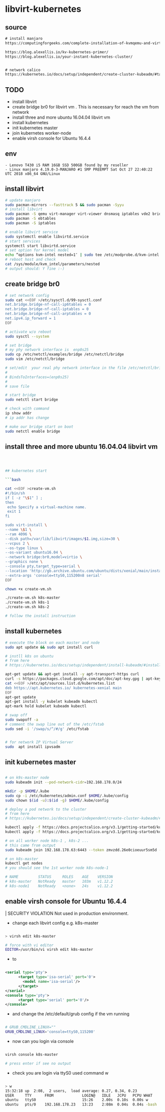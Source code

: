 # libvirt-kubernetes

## source

```txt
# install manjaro
https://computingforgeeks.com/complete-installation-of-kvmqemu-and-virt-manager-on-arch-linux-and-manjaro/

https://blog.alexellis.io/kv-kubernetes-primer/
https://blog.alexellis.io/your-instant-kubernetes-cluster/


# network calico
https://kubernetes.io/docs/setup/independent/create-cluster-kubeadm/#tabs-pod-install-7
```

## TODO

- install libvirt
- create bridge br0 for libvirt vm . This is necessary for reach the vm from network
- install three and more ubuntu 16.04.04 libvirt vm
- install kubernetes
- init kubernetes master
- join kubernetes worker-node
- enable virsh console for Ubuntu 16.4.4

## env
    - Lenovo T430 i5 RAM 16GB SSD 500GB found by my reseller
    - Linux manjaro 4.19.0-3-MANJARO #1 SMP PREEMPT Sat Oct 27 22:40:22 UTC 2018 x86_64 GNU/Linux

## install libvirt

```bash
# update manjaro
sudo pacman-mirrors --fasttrack 5 && sudo pacman -Syyu
# install libvirt
sudo pacman -S qemu virt-manager virt-viewer dnsmasq iptables vde2 bridge-utils openbsd-netcat
sudo pacman -S ebtables
sudo pacman -S iptables

# enable libvirt service
sudo systemctl enable libvirtd.service
# start services
systemctl start libvirtd.service
# set option for kernel model
echo “options kvm-intel nested=1″ | sudo tee /etc/modprobe.d/kvm-intel.conf
# reboot host and check
cat /sys/module/kvm_intel/parameters/nested
# output should: Y fine :-)
```

## create bridge br0

```bash
# set network config
sudo cat <<EOF >/etc/sysctl.d/99-sysctl.conf
net.bridge.bridge-nf-call-ip6tables = 0
net.bridge.bridge-nf-call-iptables = 0
net.bridge.bridge-nf-call-arptables = 0
net.ipv4.ip_forward = 1
EOF

# activate w/o reboot
sudo sysctl --system

# set bridge
# my phy network interface is  enp0s25
sudo cp /etc/netctl/examples/bridge /etc/netctl/bridge
sudo vim /etc/netctl/bridge

# set/edit  your real phy network interface in the file /etc/netctl/bridge
#
# BindsToInterfaces=(enp0s25)
#
# save file

# start bridge
sudo netctl start bridge

# check with command
ip show addr
# ip addr has change

# make our bridge start on boot
sudo netctl enable bridge

```

## install three and more ubuntu 16.04.04 libvirt vm

```bash



## kubernetes start

```bash

cat <<EOF >create-vm.sh
#!/bin/sh
if [ -z "\$1" ] ;
then
 echo Specify a virtual-machine name.
 exit 1
fi

sudo virt-install \
--name \$1 \
--ram 4096 \
--disk path=/var/lib/libvirt/images/$1.img,size=30 \
--vcpus 2 \
--os-type linux \
--os-variant ubuntu16.04 \
--network bridge:br0,model=virtio \
--graphics none \
--console pty,target_type=serial \
--location 'http://gb.archive.ubuntu.com/ubuntu/dists/xenial/main/installer-amd64/' \
--extra-args 'console=ttyS0,115200n8 serial'
EOF

chown +x create-vm.sh

./create-vm.sh k8s-master
./create-vm.sh k8s-1
./create-vm.sh k8s-2

# follow the install instruction

```

## install kubernetes

```bash
# execute the block on each master and node
sudo apt update && sudo apt install curl

# instll k8s on ubuntu
# from here
# https://kubernetes.io/docs/setup/independent/install-kubeadm/#installing-runtime

apt-get update && apt-get install -y apt-transport-https curl
curl -s https://packages.cloud.google.com/apt/doc/apt-key.gpg | apt-key add -
cat <<EOF >/etc/apt/sources.list.d/kubernetes.list
deb https://apt.kubernetes.io/ kubernetes-xenial main
EOF
apt-get update
apt-get install -y kubelet kubeadm kubectl
apt-mark hold kubelet kubeadm kubectl

# swap off
sudo swapoff -a
# comment the swap line out of the /etc/fstab
sudo sed -i '/swap/s/^/#/g' /etc/fstab


# for network IP Virtual Server
sudo  apt install ipvsadm

```

## init kubernetes master

```bash

# on k9s-master node
sudo kubeadm init --pod-network-cidr=192.168.178.0/24

mkdir -p $HOME/.kube
sudo cp -i /etc/kubernetes/admin.conf $HOME/.kube/config
sudo chown $(id -u):$(id -g) $HOME/.kube/config

# deploy a pod network to the cluster
# from here
# https://kubernetes.io/docs/setup/independent/create-cluster-kubeadm/#tabs-pod-install-7

kubectl apply -f https://docs.projectcalico.org/v3.1/getting-started/kubernetes/installation/hosted/rbac-kdd.yaml
kubectl apply -f https://docs.projectcalico.org/v3.1/getting-started/kubernetes/installation/hosted/kubernetes-datastore/calico-networking/1.7/calico.yaml

# on all worker node k8s-1 , k8s-2 ...
# this came from output
sudo kubeadm join 192.168.178.63:6443 --token zmvzdd.26e0cioeuur5sm5d --discovery-token-ca-cert-hash sha256:fc8d658a3367430a4fa9d9a3c9d2855150433734c5734945386b1dad6fb5b9da

# on k8s-master
kubectl get nodes
# you should see the 1st worker node k8s-node-1

# NAME         STATUS     ROLES    AGE    VERSION
# k8s-master   NotReady   master   103m   v1.12.2
# k8s-node1    NotReady   <none>   24s    v1.12.2

```

## enable virsh console for Ubuntu 16.4.4

| SECURITY VIOLATION Not used in production environment.

- change each libvirt config e.g. k8s-master

```bash

> virsh edit k8s-master

# force with vi editor
EDITOR=/usr/bin/vi virsh edit k8s-master

```

- to


```xml

<serial type='pty'>
      <target type='isa-serial' port='0'>
        <model name='isa-serial'/>
      </target>
</serial>
<console type='pty'>
      <target type='serial' port='0'/>
</console>

```

- and change the /etc/default/grub config if the vm running


``` bash

# GRUB_CMDLINE_LINUX=""
GRUB_CMDLINE_LINUX='console=ttyS0,115200'

```

- now can you login via console


```bash

virsh console k8s-master

# press enter if see no output

```

- check you are login via ttyS0 used command w

```bash

> w
15:32:18 up  2:08,  2 users,  load average: 0.27, 0.34, 0.23
USER     TTY      FROM             LOGIN@   IDLE   JCPU   PCPU WHAT
ubuntu   ttyS0                     15:26    2.00s  0.10s  0.00s w
ubuntu   pts/0    192.168.178.23   13:23    2:08m  0.04s  0.04s -bash

```

